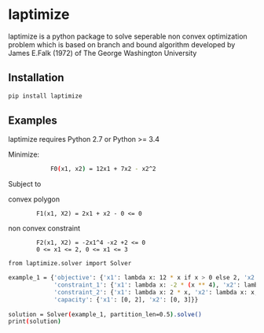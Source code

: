 # laptimize
laptimize is a python package to solve seperable non convex optimization problem which is based on branch and bound algorithm developed by  James E.Falk (1972) of The
George Washington University

## Installation
```sh
pip install laptimize
```

## Examples
laptimize requires Python 2.7 or Python >= 3.4

Minimize:

```sh
            F0(x1, x2) = 12x1 + 7x2 - x2^2
```


Subject to

convex polygon

            F1(x1, X2) = 2x1 + x2 - 0 <= 0            
            
non convex constraint

            F2(x1, X2) = -2x1^4 -x2 +2 <= 0
            0 <= x1 <= 2, 0 <= x1 <= 3



```sh
from laptimize.solver import Solver

example_1 = {'objective': {'x1': lambda x: 12 * x if x > 0 else 2, 'x2': lambda x: 7 * x - x ** 2},
             'constraint_1': {'x1': lambda x: -2 * (x ** 4), 'x2': lambda x: -x, 'value': -2},
             'constraint_2': {'x1': lambda x: 2 * x, 'x2': lambda x: x, 'value': 3},
             'capacity': {'x1': [0, 2], 'x2': [0, 3]}}
             
solution = Solver(example_1, partition_len=0.5).solve()
print(solution)
```
